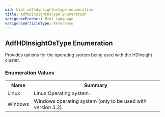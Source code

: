 ```yaml
---
uid: biml-adfhdinsightostype-enumeration
title: AdfHDInsightOsType Enumeration
varigenceProduct: Biml Language
varigenceArticleType: Reference
---
```


## AdfHDInsightOsType Enumeration<div class="LanguageSummary"><div class ="SummaryItem">Provides options for the operating system being used with the HDInsight cluster.</div></div><div class="EnumValueGroup">### Enumeration Values<table id="EnumValue" class="MemberList"><tbody><tr><th class="MemberNameColumnHeader">Name</th><th class="MemberSummaryColumnHeader">Summary</th></tr><tr class="cd0"><td class="MemberName">Linux</td><td class="MemberSummary"><div class ="SummaryItem">Linux Operating system.</div></td></tr><tr class="cd1"><td class="MemberName">Windows</td><td class="MemberSummary"><div class ="SummaryItem">Windows operating system (only to be used with version 3.3).</div></td></tr></tbody></table></div>